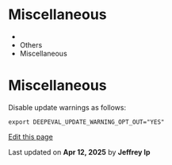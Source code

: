 # Miscellaneous

  * [](/)
  * Others
  * Miscellaneous

# Miscellaneous

Disable update warnings as follows:
    
    
    export DEEPEVAL_UPDATE_WARNING_OPT_OUT="YES"  
    

[Edit this page](https://github.com/confident-ai/deepeval/edit/main/docs/docs/miscellaneous.mdx)

Last updated on **Apr 12, 2025** by **Jeffrey Ip**
